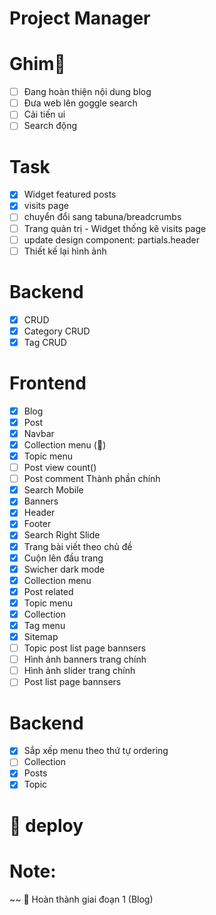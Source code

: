 # Project Manager

# Ghim🎯
- [ ] Đang hoàn thiện nội dung blog
- [ ] Đưa web lên goggle search
- [ ] Cải tiến ui 
- [ ] Search động 

# Task
- [x] Widget featured posts
- [x] visits page
- [ ] chuyển đổi sang tabuna/breadcrumbs
- [ ] Trang quản trị - Widget thống kê visits page
- [ ] update design component: partials.header
- [ ] Thiết kế lại hình ảnh

# Backend
- [x] CRUD
- [x] Category CRUD
- [x] Tag CRUD

# Frontend
- [x] Blog
- [x] Post
- [x] Navbar
- [x] Collection menu ()
- [x] Topic menu
- [ ] Post view count()
- [ ] Post comment
Thành phần chính
- [x] Search Mobile
- [x] Banners
- [x] Header
- [x] Footer
- [x] Search
Right Slide
- [x] Trang bài viết theo chủ đề
- [x] Cuộn lên đầu trang
- [x] Swicher dark mode
- [x] Collection menu
- [x] Post related
- [x] Topic menu
- [x] Collection
- [x] Tag menu
- [x] Sitemap
- [ ] Topic post list page bannsers
- [ ] Hình ảnh banners trang chính
- [ ] Hình ảnh slider trang chính
- [ ] Post list page bannsers

# Backend 
- [x] Sắp xếp menu theo thứ tự ordering
- [ ] Collection
- [x] Posts
- [x] Topic

#  deploy

# Note:

  ~~ 🎉 Hoàn thành giai đoạn 1 (Blog)

